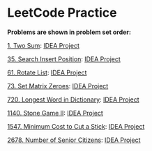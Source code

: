 # LeetCode Practice
**Problems are shown in problem set order:**

[1. Two Sum](https://leetcode.com/problems/two-sum/): [IDEA Project](Solutions/TwoSum)

[35. Search Insert Position](https://leetcode.com/problems/search-insert-position/): [IDEA Project](Solutions/SearchInsertPosition)

[61. Rotate List](https://leetcode.com/problems/rotate-list/): [IDEA Project](Solutions/RotateList)

[73. Set Matrix Zeroes](https://leetcode.com/problems/set-matrix-zeroes/): [IDEA Project](Solutions/SetMatrixZeroes)

[720. Longest Word in Dictionary](https://leetcode.com/problems/longest-word-in-dictionary/): [IDEA Project](Solutions/LongestWordinDictionary)

[1140. Stone Game II](https://leetcode.com/problems/stone-game-ii/): [IDEA Project](Solutions/StoneGameII)

[1547. Minimum Cost to Cut a Stick](https://leetcode.com/problems/minimum-cost-to-cut-a-stick/): [IDEA Project](Solutions/MinimumCosttoCutaStick)

[2678. Number of Senior Citizens](https://leetcode.com/problems/number-of-senior-citizens/): [IDEA Project](Solutions/NumberofSeniorCitizens)
